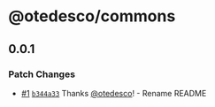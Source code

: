 # @otedesco/commons

## 0.0.1

### Patch Changes

- [#1](https://github.com/otedesco/commons/pull/1) [`b344a33`](https://github.com/otedesco/commons/commit/b344a338cf6b4801858ebcf5331e7492b31a2f52) Thanks [@otedesco](https://github.com/otedesco)! - Rename README
